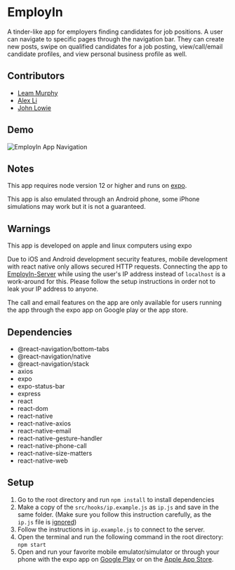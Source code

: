# EmployIn

A tinder-like app for employers finding candidates for job positions. A user can navigate to specific pages through the navigation bar. They can create new posts, swipe on qualified candidates for a job posting, view/call/email candidate profiles, and view personal business profile as well.

## Contributors

- [Leam Murphy](https://github.com/leammurphy)
- [Alex Li](https://github.com/a-218)
- [John Lowie](https://github.com/JohnLowie4)

## Demo

![[EmployIn App Navigation](https://www.youtube.com/watch?v=28jZGhbCa4Y)](https://www.youtube.com/watch?v=28jZGhbCa4Y)

## Notes

This app requires node version 12 or higher and runs on [expo](https://expo.dev).

This app is also emulated through an Android phone, some iPhone simulations may work but it is not a guaranteed.

## Warnings

This app is developed on apple and linux computers using expo

Due to iOS and Android development security features, mobile development with react native only allows secured HTTP requests. Connecting the app to [EmployIn-Server](https://github.com/JohnLowie4/EmployIn-Server) while using the user's IP address instead of `localhost` is a work-around for this. Please follow the setup instructions in order not to leak your IP address to anyone.

The call and email features on the app are only available for users running the app through the expo app on Google play or the app store.

## Dependencies

- @react-navigation/bottom-tabs
- @react-navigation/native
- @react-navigation/stack
- axios
- expo
- expo-status-bar
- express
- react
- react-dom
- react-native
- react-native-axios
- react-native-email
- react-native-gesture-handler
- react-native-phone-call
- react-native-size-matters
- react-native-web

## Setup

1. Go to the root directory and run `npm install` to install dependencies
2. Make a copy of the `src/hooks/ip.example.js` as `ip.js` and save in the same folder. (Make sure you follow this instruction carefully, as the `ip.js` file is [ignored](https://github.com/JohnLowie4/EmployIn/blob/master/.gitignore))
3. Follow the instructions in `ip.example.js` to connect to the server.
4. Open the terminal and run the following command in the root directory:
   `npm start`
5. Open and run your favorite mobile emulator/simulator or through your phone with the expo app on [Google Play](https://play.google.com/store/apps/details?id=host.exp.exponent&hl=en_CA&gl=US) or on the [Apple App Store](https://apps.apple.com/ca/app/expo-go/id982107779).
